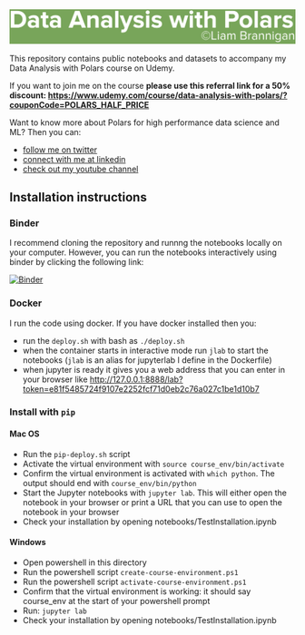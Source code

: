 <img src="notebooks/assets/data_analysis_with_polars_copyright-1.png" width="800"/>

This repository contains public notebooks and datasets to accompany my Data Analysis with Polars course on Udemy.

If you want to join me on the course **please use this referral link for a 50% discount: https://www.udemy.com/course/data-analysis-with-polars/?couponCode=POLARS_HALF_PRICE**



Want to know more about Polars for high performance data science and ML? Then you can:
- [follow me on twitter](https://twitter.com/braaannigan)
- [connect with me at linkedin](https://www.linkedin.com/in/liam-brannigan-9080b214a/)
- [check out my youtube channel](https://www.youtube.com/watch?v=nGritAo-71o)


## Installation instructions

### Binder
I recommend cloning the repository and runnng the notebooks locally on your computer. However, you can run the notebooks interactively using binder by clicking the following link:

[![Binder](https://mybinder.org/badge_logo.svg)](https://mybinder.org/v2/gh/braaannigan/data-analysis-with-polars/HEAD)


### Docker
I run the code using docker. If you have docker installed then you:
- run the `deploy.sh` with bash as `./deploy.sh`
- when the container starts in interactive mode run `jlab` to start the notebooks (`jlab` is an alias for jupyterlab I define in the Dockerfile)
- when jupyter is ready it gives you a web address that you can enter in your browser like http://127.0.0.1:8888/lab?token=e81f5485724f9107e2252fcf71d0eb2c76a027c1be1d10b7

### Install with `pip`
#### Mac OS
- Run the `pip-deploy.sh` script
- Activate the virtual environment with `source course_env/bin/activate`
- Confirm the virtual environment is activated with `which python`. The output should end with `course_env/bin/python`
- Start the Jupyter notebooks with `jupyter lab`. This will either open the notebook in your browser or print a URL that you can use to open the notebook in your browser
- Check your installation by opening notebooks/TestInstallation.ipynb


#### Windows
- Open powershell in this directory
- Run the powershell script `create-course-environment.ps1`
- Run the powershell script `activate-course-environment.ps1`
- Confirm that the virtual environment is working: it should say course_env at the start of your powershell prompt
- Run: `jupyter lab`
- Check your installation by opening notebooks/TestInstallation.ipynb

